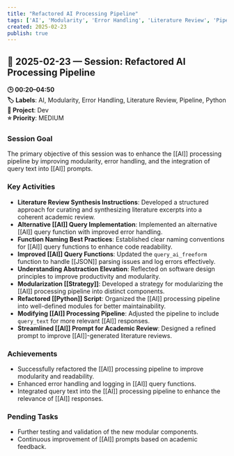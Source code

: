 ```yaml
---
title: "Refactored AI Processing Pipeline"
tags: ['AI', 'Modularity', 'Error Handling', 'Literature Review', 'Pipeline', 'Python']
created: 2025-02-23
publish: true
---
```


## 📅 2025-02-23 — Session: Refactored AI Processing Pipeline

**🕒 00:20–04:50**  
**🏷️ Labels**: AI, Modularity, Error Handling, Literature Review, Pipeline, Python  
**📂 Project**: Dev  
**⭐ Priority**: MEDIUM  


### Session Goal
The primary objective of this session was to enhance the [[AI]] processing pipeline by improving modularity, error handling, and the integration of query text into [[AI]] prompts.

### Key Activities
- **Literature Review Synthesis Instructions**: Developed a structured approach for curating and synthesizing literature excerpts into a coherent academic review.
- **Alternative [[AI]] Query Implementation**: Implemented an alternative [[AI]] query function with improved error handling.
- **Function Naming Best Practices**: Established clear naming conventions for [[AI]] query functions to enhance code readability.
- **Improved [[AI]] Query Functions**: Updated the `query_ai_freeform` function to handle [[JSON]] parsing issues and log errors effectively.
- **Understanding Abstraction Elevation**: Reflected on software design principles to improve productivity and modularity.
- **Modularization [[Strategy]]**: Developed a strategy for modularizing the [[AI]] processing pipeline into distinct components.
- **Refactored [[Python]] Script**: Organized the [[AI]] processing pipeline into well-defined modules for better maintainability.
- **Modifying [[AI]] Processing Pipeline**: Adjusted the pipeline to include `query_text` for more relevant [[AI]] responses.
- **Streamlined [[AI]] Prompt for Academic Review**: Designed a refined prompt to improve [[AI]]-generated literature reviews.

### Achievements
- Successfully refactored the [[AI]] processing pipeline to improve modularity and readability.
- Enhanced error handling and logging in [[AI]] query functions.
- Integrated query text into the [[AI]] processing pipeline to enhance the relevance of [[AI]] responses.

### Pending Tasks
- Further testing and validation of the new modular components.
- Continuous improvement of [[AI]] prompts based on academic feedback.
